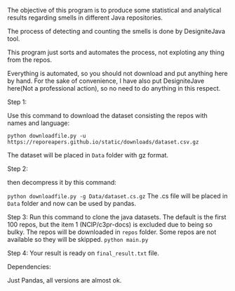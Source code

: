 The objective of this program is to produce some statistical and analytical results regarding smells in different Java repositories.

The process of detecting and counting the smells is done by DesigniteJava tool.

This program just sorts and automates the process, not exploting any thing from the repos.

Everything is automated, so you should not download and put anything here by hand.
For the sake of convenience, I have also put DesigniteJave here(Not a professional action), so no need to do anything in this respect.

Step 1:

Use this command to download the dataset consisting the repos with names and language:

`python downloadfile.py -u https://reporeapers.github.io/static/downloads/dataset.csv.gz`

The dataset will be placed in `Data` folder with gz format.

Step 2:

then decompress it by this command:

`python downloadfile.py -g Data/dataset.cs.gz`
The .cs file will be placed in `Data` folder and now can be used by pandas.

Step 3:
Run this command to clone the java datasets. The default is the first 100 repos, but the item 1 (NCIP/c3pr-docs) is excluded due to being so bulky. The repos will be downloaded in `repos` folder. Some repos are not available so they will be skipped.
`python main.py`

Step 4:
Your result is ready on `final_result.txt` file.

Dependencies:

Just Pandas, all versions are almost ok.
